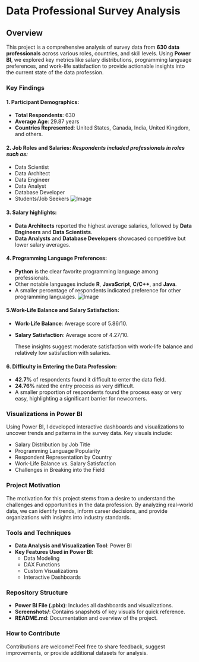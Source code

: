 
# Data Professional Survey Analysis

## Overview

This project is a comprehensive analysis of survey data from **630 data professionals** across various roles, countries, and skill levels. Using **Power BI**, we explored key metrics like salary distributions, programming language preferences, and work-life satisfaction to provide actionable insights into the current state of the data profession.

### Key Findings
#### 1. Participant Demographics:

 * **Total Respondents**: 630
* **Average Age**: 29.87 years
* **Countries Represented**: United States, Canada, India, United Kingdom, and others.

#### 2. Job Roles and Salaries: *Respondents included professionals in roles such as:*
- Data Scientist
- Data Architect
- Data Engineer
- Data Analyst
- Database Developer
- Students/Job Seekers
    ![Image](https://github.com/user-attachments/assets/04c9eb47-7fb9-4a90-ac2d-594912452ccf)

#### 3. Salary highlights:
- **Data Architects** reported the highest average salaries, followed by **Data Engineers** and **Data Scientists**.
- **Data Analysts** and **Database Developers** showcased competitive but lower salary averages.

#### 4. Programming Language Preferences:

 - **Python** is the clear favorite programming language among professionals.
- Other notable languages include **R**, **JavaScript**, **C/C++**, and **Java**.
- A smaller percentage of respondents indicated preference for other programming languages.
    ![Image](https://github.com/user-attachments/assets/ef4e28a1-ea43-431e-978f-8a065229bc56)

#### 5.Work-Life Balance and Salary Satisfaction:

- **Work-Life Balance**: Average score of 5.86/10.
- **Salary Satisfaction**: Average score of 4.27/10.
    
    These insights suggest moderate satisfaction with work-life balance and relatively low satisfaction with salaries.
#### 6. Difficulty in Entering the Data Profession:

- **42.7%** of respondents found it difficult to enter the data field.
- **24.76%** rated the entry process as very difficult.
- A smaller proportion of respondents found the process easy or very easy, highlighting a significant barrier for newcomers.
### Visualizations in Power BI
Using Power BI, I developed interactive dashboards and visualizations to uncover trends and patterns in the survey data. Key visuals include:

* Salary Distribution by Job Title
* Programming Language Popularity
* Respondent Representation by Country
* Work-Life Balance vs. Salary Satisfaction
* Challenges in Breaking into the Field
### Project Motivation
The motivation for this project stems from a desire to understand the challenges and opportunities in the data profession. By analyzing real-world data, we can identify trends, inform career decisions, and provide organizations with insights into industry standards.

### Tools and Techniques
* **Data Analysis and Visualization Tool**: Power BI
* **Key Features Used in Power BI**:
    *   Data Modeling
    *   DAX Functions
    *   Custom Visualizations
    *   Interactive Dashboards
### Repository Structure
* **Power BI File (.pbix)**: Includes all dashboards and visualizations.
* **Screenshots/**: Contains snapshots of key visuals for quick reference.
* **README.md**: Documentation and overview of the project.
### How to Contribute
Contributions are welcome! Feel free to share feedback, suggest improvements, or provide additional datasets for analysis.
